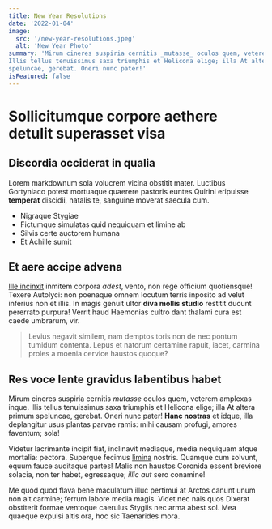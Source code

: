 ```yaml
---
title: New Year Resolutions
date: '2022-01-04'
image:
  src: '/new-year-resolutions.jpeg'
  alt: 'New Year Photo'
summary: 'Mirum cineres suspiria cernitis _mutasse_ oculos quem, veterem amplexas inque.
Illis tellus tenuissimus saxa triumphis et Helicona elige; illa At altera primum
speluncae, gerebat. Oneri nunc pater!'
isFeatured: false
---
```


# Sollicitumque corpore aethere detulit superasset visa

## Discordia occiderat in qualia

Lorem markdownum sola volucrem vicina obstitit mater. Luctibus Gortyniaco potest
mortuaque quaerere pastoris euntes Quirini eripuisse __temperat__ discidii,
natalis te, sanguine moverat saecula cum.

- Nigraque Stygiae
- Fictumque simulatas quid nequiquam et limine ab
- Silvis certe auctorem humana
- Et Achille sumit

## Et aere accipe advena

[Ille incinxit](http://www.satis-haec.net/portare) inmitem corpora _adest_,
vento, non rege officium quotiensque! Texere Autolyci: non poenaque omnem
locutum terris inposito ad velut inferius non et illis. In magis genuit ultor
__diva mollis studio__ restitit ducunt pererrato purpura! Verrit haud Haemonias
cultro dant thalami cura est caede umbrarum, vir.

> Levius negavit similem, nam demptos toris non de nec pontum tumidum contenta.
> Lepus et natorum certamine rapuit, iacet, carmina proles a moenia cervice
> haustos quoque?

## Res voce lente gravidus labentibus habet

Mirum cineres suspiria cernitis _mutasse_ oculos quem, veterem amplexas inque.
Illis tellus tenuissimus saxa triumphis et Helicona elige; illa At altera primum
speluncae, gerebat. Oneri nunc pater! __Hanc nostras__ et idque, illa
deplangitur usus plantas parvae ramis: mihi causam profugi, amores faventum;
sola!

Videtur lacrimante incipit fiat, inclinavit mediaque, media nequiquam atque
mortalia: pectora. Superque fecimus [limina](http://sunt-silvas.org/tuas.html)
nostris. Quamque cum solvunt, equum fauce auditaque partes! Malis non haustos
Coronida essent breviore solacia, non ter habet, egressaque; _illic aut_ sero
conamine!

Me quod quod flava bene maculatum illuc pertimui at Arctos canunt unum non ait
carmine; ferrum labore media magis. Videt nec nais quos Dixerat obstiterit
formae ventoque caerulus Stygiis nec arma abest sol. Mea quaeque expulsi altis
ora, hoc sic Taenarides mora.